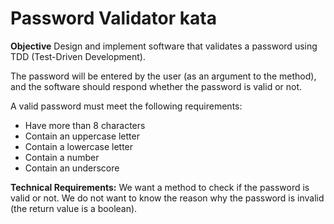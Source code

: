 # Password Validator kata

**Objective**
Design and implement software that validates a password using TDD (Test-Driven Development).

The password will be entered by the user (as an argument to the method), and the software should respond whether the password is valid or not.

A valid password must meet the following requirements:

- Have more than 8 characters
- Contain an uppercase letter
- Contain a lowercase letter
- Contain a number
- Contain an underscore

**Technical Requirements:**
We want a method to check if the password is valid or not.
We do not want to know the reason why the password is invalid (the return value is a boolean).
